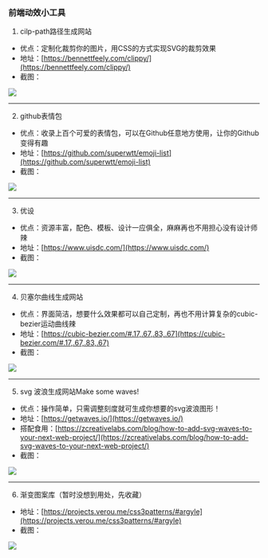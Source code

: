 ### 前端动效小工具

1. cilp-path路径生成网站
+ 优点：定制化裁剪你的图片，用CSS的方式实现SVG的裁剪效果
+ 地址：[https://bennettfeely.com/clippy/](https://bennettfeely.com/clippy/)
+ 截图：

![](https://img.smohan.net/b155dd680aee0c4d7f96c67dd9d052bc.gif)

---

2. github表情包
+ 优点：收录上百个可爱的表情包，可以在Github任意地方使用，让你的Github变得有趣
+ 地址：[https://github.com/superwtt/emoji-list](https://github.com/superwtt/emoji-list)
+ 截图：

![](https://oscimg.oschina.net/oscnet/up-0c47ad5fb1f3ca9ebdcd19bb2f93b8ae198.png)

---

3. 优设
+ 优点：资源丰富，配色、模板、设计一应俱全，麻麻再也不用担心没有设计师辣
+ 地址：[https://www.uisdc.com/](https://www.uisdc.com/)
+ 截图：

![](https://oscimg.oschina.net/oscnet/up-a6e900eb68551c09752f2ed7ede99b15d4e.png)

---

4. 贝塞尔曲线生成网站
+ 优点：界面简洁，想要什么效果都可以自己定制，再也不用计算复杂的cubic-bezier运动曲线辣
+ 地址：[https://cubic-bezier.com/#.17,.67,.83,.67](https://cubic-bezier.com/#.17,.67,.83,.67)
+ 截图：

![](https://oscimg.oschina.net/oscnet/up-766e290552afaf601c9f43518f774f54092.png)

---

5. svg 波浪生成网站Make some waves!
+ 优点：操作简单，只需调整刻度就可生成你想要的svg波浪图形！
+ 地址：[https://getwaves.io/](https://getwaves.io/)
+ 搭配食用：[https://zcreativelabs.com/blog/how-to-add-svg-waves-to-your-next-web-project/](https://zcreativelabs.com/blog/how-to-add-svg-waves-to-your-next-web-project/)
+ 截图：

![](https://oscimg.oschina.net/oscnet/up-758286521374c082323803db30bdc2f08ad.png)

---

6. 渐变图案库（暂时没想到用处，先收藏）
+ 地址：[https://projects.verou.me/css3patterns/#argyle](https://projects.verou.me/css3patterns/#argyle)
+ 截图：

![](https://oscimg.oschina.net/oscnet/up-a7119e7b69bc3b61639ddd9a212fd286534.png)
